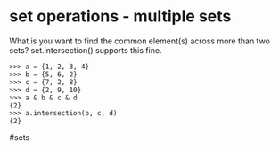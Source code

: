 # set operations - multiple sets

What is you want to find the common element(s) across more than two sets? set.intersection() supports this fine.

```
>>> a = {1, 2, 3, 4}
>>> b = {5, 6, 2}
>>> c = {7, 2, 8}
>>> d = {2, 9, 10}
>>> a & b & c & d
{2}
>>> a.intersection(b, c, d)
{2}
```

#sets
